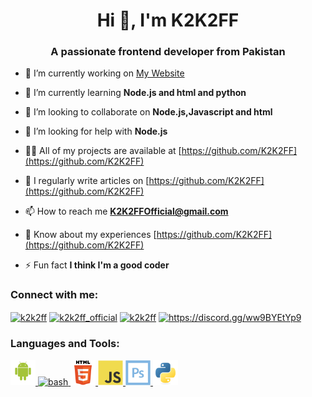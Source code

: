 <h1 align="center">Hi 👋, I'm K2K2FF</h1>
<h3 align="center">A passionate frontend developer from Pakistan</h3>

- 🔭 I’m currently working on [My Website](https://official-website-of-k2k2ff.k2k2ffofficial.repl.co/)

- 🌱 I’m currently learning **Node.js and html and python**

- 👯 I’m looking to collaborate on **Node.js,Javascript and html**

- 🤝 I’m looking for help with **Node.js**

- 👨‍💻 All of my projects are available at [https://github.com/K2K2FF](https://github.com/K2K2FF)

- 📝 I regularly write articles on [https://github.com/K2K2FF](https://github.com/K2K2FF)

- 📫 How to reach me **K2K2FFOfficial@gmail.com**

- 📄 Know about my experiences [https://github.com/K2K2FF](https://github.com/K2K2FF)

- ⚡ Fun fact **I think I'm a good coder**

<h3 align="left">Connect with me:</h3>
<p align="left">
<a href="https://twitter.com/k2k2ff" target="blank"><img align="center" src="https://raw.githubusercontent.com/rahuldkjain/github-profile-readme-generator/master/src/images/icons/Social/twitter.svg" alt="k2k2ff" height="30" width="40" /></a>
<a href="https://instagram.com/k2k2ff_official" target="blank"><img align="center" src="https://raw.githubusercontent.com/rahuldkjain/github-profile-readme-generator/master/src/images/icons/Social/instagram.svg" alt="k2k2ff_official" height="30" width="40" /></a>
<a href="https://www.youtube.com/c/k2k2ff" target="blank"><img align="center" src="https://raw.githubusercontent.com/rahuldkjain/github-profile-readme-generator/master/src/images/icons/Social/youtube.svg" alt="k2k2ff" height="30" width="40" /></a>
<a href="https://discord.gg/https://discord.gg/ww9BYEtYp9" target="blank"><img align="center" src="https://raw.githubusercontent.com/rahuldkjain/github-profile-readme-generator/master/src/images/icons/Social/discord.svg" alt="https://discord.gg/ww9BYEtYp9" height="30" width="40" /></a>
</p>

<h3 align="left">Languages and Tools:</h3>
<p align="left"> <a href="https://developer.android.com" target="_blank"> <img src="https://raw.githubusercontent.com/devicons/devicon/master/icons/android/android-original-wordmark.svg" alt="android" width="40" height="40"/> </a> <a href="https://www.gnu.org/software/bash/" target="_blank"> <img src="https://www.vectorlogo.zone/logos/gnu_bash/gnu_bash-icon.svg" alt="bash" width="40" height="40"/> </a> <a href="https://www.w3.org/html/" target="_blank"> <img src="https://raw.githubusercontent.com/devicons/devicon/master/icons/html5/html5-original-wordmark.svg" alt="html5" width="40" height="40"/> </a> <a href="https://developer.mozilla.org/en-US/docs/Web/JavaScript" target="_blank"> <img src="https://raw.githubusercontent.com/devicons/devicon/master/icons/javascript/javascript-original.svg" alt="javascript" width="40" height="40"/> </a> <a href="https://www.photoshop.com/en" target="_blank"> <img src="https://raw.githubusercontent.com/devicons/devicon/master/icons/photoshop/photoshop-line.svg" alt="photoshop" width="40" height="40"/> </a> <a href="https://www.python.org" target="_blank"> <img src="https://raw.githubusercontent.com/devicons/devicon/master/icons/python/python-original.svg" alt="python" width="40" height="40"/> </a> </p>
